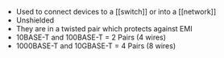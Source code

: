 - Used to connect devices to a [[switch]] or into a [[network]]
- Unshielded
- They are in a twisted pair which protects against EMI
- 10BASE-T and 100BASE-T = 2 Pairs (4 wires)
- 1000BASE-T and 10GBASE-T = 4 Pairs (8 wires)
